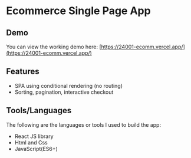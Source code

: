 # Ecommerce Single Page App



## Demo
You can view the working demo here: [https://24001-ecomm.vercel.app/](https://24001-ecomm.vercel.app/)

## Features
- SPA using conditional rendering (no routing)
- Sorting, pagination, interactive checkout


## Tools/Languages
The following are the languages or tools I used to build the app:
- React JS library
- Html and Css
- JavaScript(ES6+)
